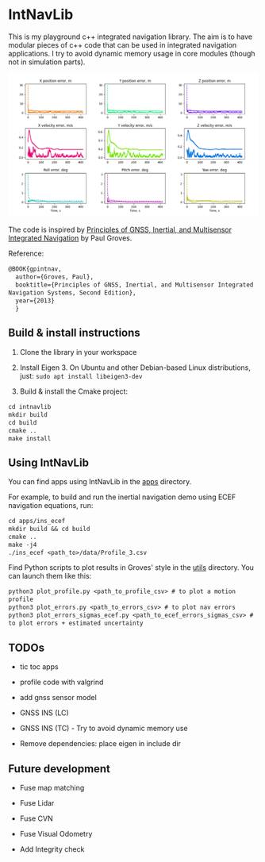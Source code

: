 # IntNavLib

This is my playground c++ integrated navigation library.
The aim is to have modular pieces of c++ code that can be used in integrated navigation applications. I try to avoid dynamic memory usage in core modules (though not in simulation parts).

![image](media/Figure_1.png)

The code is inspired by [Principles of GNSS, Inertial, and Multisensor Integrated Navigation](https://ieeexplore.ieee.org/document/9101092) by Paul Groves.

Reference: 

```
@BOOK{gpintnav,
  author={Groves, Paul},
  booktitle={Principles of GNSS, Inertial, and Multisensor Integrated Navigation Systems, Second Edition},
  year={2013}
  }
```

## Build & install instructions

1) Clone the library in your workspace

2) Install Eigen 3. On Ubuntu and other Debian-based Linux distributions, just: `sudo apt install libeigen3-dev`

3) Build & install the Cmake project:
```
cd intnavlib
mkdir build
cd build
cmake ..
make install
```

## Using IntNavLib

You can find apps using IntNavLib in the [apps](/apps/) directory.

For example, to build and run the inertial navigation demo using ECEF navigation equations, run: 

```
cd apps/ins_ecef
mkdir build && cd build
cmake ..
make -j4
./ins_ecef <path_to>/data/Profile_3.csv
```

Find Python scripts to plot results in Groves' style in the [utils](/utils/) directory. You can launch them like this:

```
python3 plot_profile.py <path_to_profile_csv> # to plot a motion profile
python3 plot_errors.py <path_to_errors_csv> # to plot nav errors
python3 plot_errors_sigmas_ecef.py <path_to_ecef_errors_sigmas_csv> # to plot errors + estimated uncertainty 

```


## TODOs

- tic toc apps

- profile code with valgrind

- add gnss sensor model

- GNSS INS (LC)

- GNSS INS (TC) - Try to avoid dynamic memory use

- Remove dependencies: place eigen in include dir

## Future development

- Fuse map matching

- Fuse Lidar

- Fuse CVN

- Fuse Visual Odometry

- Add Integrity check
